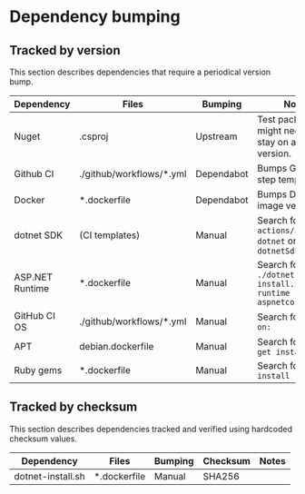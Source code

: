 # Dependency bumping

## Tracked by version

This section describes dependencies that require a periodical version bump.

| Dependency | Files | Bumping | Notes |
|-|-|-|-|
| Nuget | .csproj | Upstream | Test packages might need to stay on a certain version. |
| Github CI | ./github/workflows/*.yml | Dependabot | Bumps Github step templates |
| Docker | *.dockerfile | Dependabot | Bumps Docker image versions |
| dotnet SDK | (CI templates) | Manual | Search for ```actions/setup-dotnet``` or ```dotnetSdkVersion:``` |
| ASP.NET Runtime | *.dockerfile | Manual | Search for ```./dotnet-install.sh --runtime aspnetcore``` |
| GitHub CI OS | ./github/workflows/*.yml | Manual | Search for `runs-on:` |
| APT | debian.dockerfile | Manual | Search for ```apt-get install``` |
| Ruby gems | *.dockerfile | Manual | Search for ```gem install``` |

## Tracked by checksum

This section describes dependencies tracked and verified using hardcoded checksum values.

| Dependency | Files | Bumping | Checksum | Notes |
|-|-|-|-|-|
| dotnet-install.sh | *.dockerfile | Manual | SHA256 | |


